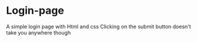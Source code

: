 ﻿# Login-page
A simple login page with Html and css
Clicking on the submit button doesn't take you anywhere though
